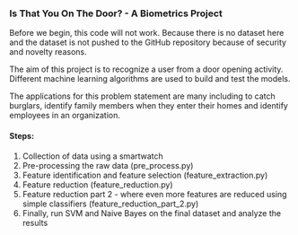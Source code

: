 ### Is That You On The Door? - A Biometrics Project

Before we begin, this code will not work. Because there is no dataset here and the dataset is not pushed to the GitHub repository because of security and novelty reasons.

The aim of this project is to recognize a user from a door opening activity. Different machine learning algorithms are used to build and test the models. 

The applications for this problem statement are many including to catch burglars, identify family members when they enter their homes and identify employees in an organization.

#### Steps:
1. Collection of data using a smartwatch
2. Pre-processing the raw data (pre_process.py)
3. Feature identification and feature selection (feature_extraction.py)
4. Feature reduction (feature_reduction.py)
5. Feature reduction part 2 - where even more features are reduced using simple classifiers (feature_reduction_part_2.py)
6. Finally, run SVM and Naive Bayes on the final dataset and analyze the results

 